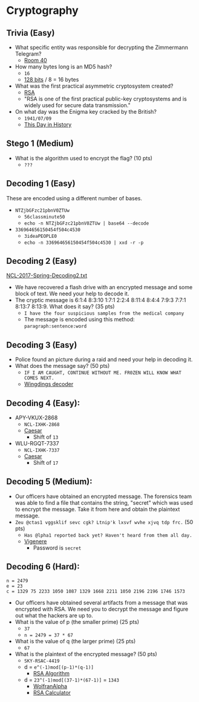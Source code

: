 Cryptography
============

Trivia (Easy)
-------------

- What specific entity was responsible for decrypting the Zimmermann Telegram?
  - [Room 40](https://en.wikipedia.org/wiki/Room_40)
- How many bytes long is an MD5 hash?
  - `16`
  - [128 bits](https://en.wikipedia.org/wiki/MD5) / 8 = 16 bytes
- What was the first practical asymmetric cryptosystem created?
  - [RSA](https://en.wikipedia.org/wiki/RSA_(cryptosystem))
  - "RSA is one of the first practical public-key cryptosystems and is widely used for secure data transmission."
- On what day was the Enigma key cracked by the British?
  - `1941/07/09`
  - [This Day in History](http://www.history.com/this-day-in-history/enigma-key-broken)


Stego 1 (Medium)
----------------

- What is the algorithm used to encrypt the flag? (10 pts)
  - `???`


Decoding 1 (Easy)
-----------------

These are encoded using a different number of bases.

- `NTZjbGFzc21pbnV0ZTUw`
  - `56classminute50`
  - `echo -n NTZjbGFzc21pbnV0ZTUw | base64 --decode`
- `336964656150454f504c4530`
  - `3ideaPEOPLE0`
  - `echo -n 336964656150454f504c4530 | xxd -r -p`


Decoding 2 (Easy)
-----------------

[NCL-2017-Spring-Decoding2.txt](NCL-2017-Spring-Decoding2.txt)

- We have recovered a flash drive with an encrypted message and some block of text. We need your help to decode it.
- The cryptic message is 6:1:4 8:3:10 1:7:1 2:2:4 8:11:4 8:4:4 7:9:3 7:7:1 8:13:7 8:13:9. What does it say? (35 pts)
  - `I have the four suspicious samples from the medical company`
  - The message is encoded using this method: `paragraph:sentence:word`


Decoding 3 (Easy)
-----------------

- Police found an picture during a raid and need your help in decoding it.
- What does the message say? (50 pts)
  - `IF I AM CAUGHT, CONTINUE WITHOUT ME. FR0ZEN WILL KNOW WHAT COMES NEXT.`
  - [Wingdings decoder](http://grompe.org.ru/static/wingdings_gaster.html)


Decoding 4 (Easy):
------------------

- APY-VKUX-2868
  - `NCL-IXHK-2868`
  - [Caesar](http://rumkin.com/tools/cipher/caesar.php)
    - Shift of `13`
- WLU-RGQT-7337
  - `NCL-IXHK-7337`
  - [Caesar](http://rumkin.com/tools/cipher/caesar.php)
    - Shift of `17`


Decoding 5 (Medium):
--------------------

- Our officers have obtained an encrypted message. The forensics team was able to find a file that contains the string, "secret" which was used to encrypt the message. Take it from here and obtain the plaintext message.
- `Zeu @ctas1 vggsklif sevc cgk? Ltnip'k lxsvf wvhe xjvq tdp frc.` (50 pts)
  - `Has @lpha1 reported back yet? Haven't heard from them all day.`
  - [Vigenere](http://rumkin.com/tools/cipher/vigenere.php)
    - Password is `secret`


Decoding 6 (Hard):
------------------

```
n = 2479
e = 23
c = 1329 75 2233 1050 1087 1329 1668 2211 1050 2196 2196 1746 1573
```

- Our officers have obtained several artifacts from a message that was encrypted with RSA. We need you to decrypt the message and figure out what the hackers are up to.
- What is the value of p (the smaller prime) (25 pts)
  - `37`
  - `n = 2479 = 37 * 67`
- What is the value of q (the larger prime) (25 pts)
  - `67`
- What is the plaintext of the encrypted message? (50 pts)
  - `SKY-RSAC-4419`
  - d = `e^(-1)mod[(p-1)*(q-1)]`
    - [RSA Algorithm](https://asecuritysite.com/Encryption/rsa)
  - d = `23^(-1)mod[(37-1)*(67-1)]` = `1343`
    - [WolfranAlpha](https://www.wolframalpha.com/input/?i=23%5E(-1)mod%5B(37-1)*(67-1)%5D)
    - [RSA Calculator](https://www.cs.drexel.edu/~introcs/Fa11/notes/10.1_Cryptography/RSA_Express_EncryptDecrypt.html)

